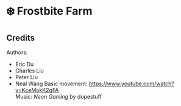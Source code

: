 # ❄️  Frostbite Farm

## Credits

Authors:
- Eric Du
- Charles Liu
- Peter Liu
- Neal Wang
Basic movement: https://www.youtube.com/watch?v=KceMokK2qFA \
Music: *Neon Gaming* by dopestuff
